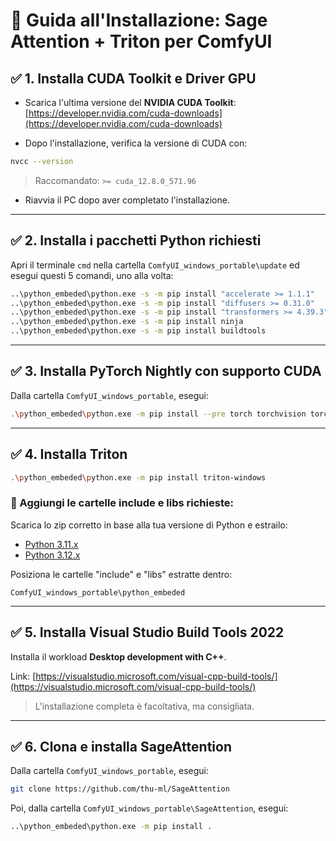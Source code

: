 # 🔧 Guida all'Installazione: Sage Attention + Triton per ComfyUI


## ✅ 1. Installa CUDA Toolkit e Driver GPU

- Scarica l'ultima versione del **NVIDIA CUDA Toolkit**:  
  [https://developer.nvidia.com/cuda-downloads](https://developer.nvidia.com/cuda-downloads)

- Dopo l'installazione, verifica la versione di CUDA con:

```bash
nvcc --version
```

> Raccomandato: `>= cuda_12.8.0_571.96`

- Riavvia il PC dopo aver completato l'installazione.

---

## ✅ 2. Installa i pacchetti Python richiesti

Apri il terminale `cmd` nella cartella `ComfyUI_windows_portable\update` ed esegui questi 5 comandi, uno alla volta:

```bash
..\python_embeded\python.exe -s -m pip install "accelerate >= 1.1.1"
..\python_embeded\python.exe -s -m pip install "diffusers >= 0.31.0"
..\python_embeded\python.exe -s -m pip install "transformers >= 4.39.3"
..\python_embeded\python.exe -s -m pip install ninja
..\python_embeded\python.exe -s -m pip install buildtools
```

---

## ✅ 3. Installa PyTorch Nightly con supporto CUDA

Dalla cartella `ComfyUI_windows_portable`, esegui:

```bash
.\python_embeded\python.exe -m pip install --pre torch torchvision torchaudio --index-url https://download.pytorch.org/whl/nightly/cu129 --upgrade
```

---

## ✅ 4. Installa Triton

```bash
.\python_embeded\python.exe -m pip install triton-windows
```

### 🧹 Aggiungi le cartelle include e libs richieste:

Scarica lo zip corretto in base alla tua versione di Python e estrailo:

- [Python 3.11.x](https://github.com/woct0rdho/triton-windows/releases/download/v3.0.0-windows.post1/python_3.11.9_include_libs.zip)
- [Python 3.12.x](https://github.com/woct0rdho/triton-windows/releases/download/v3.0.0-windows.post1/python_3.12.7_include_libs.zip)

Posiziona le cartelle "include" e "libs" estratte dentro:

```
ComfyUI_windows_portable\python_embeded
```

---

## ✅ 5. Installa Visual Studio Build Tools 2022

Installa il workload **Desktop development with C++**.

Link: [https://visualstudio.microsoft.com/visual-cpp-build-tools/](https://visualstudio.microsoft.com/visual-cpp-build-tools/)

> L'installazione completa è facoltativa, ma consigliata.

---

## ✅ 6. Clona e installa SageAttention

Dalla cartella `ComfyUI_windows_portable`, esegui:

```bash
git clone https://github.com/thu-ml/SageAttention
```

Poi, dalla cartella `ComfyUI_windows_portable\SageAttention`, esegui:

```bash
..\python_embeded\python.exe -m pip install .
```

